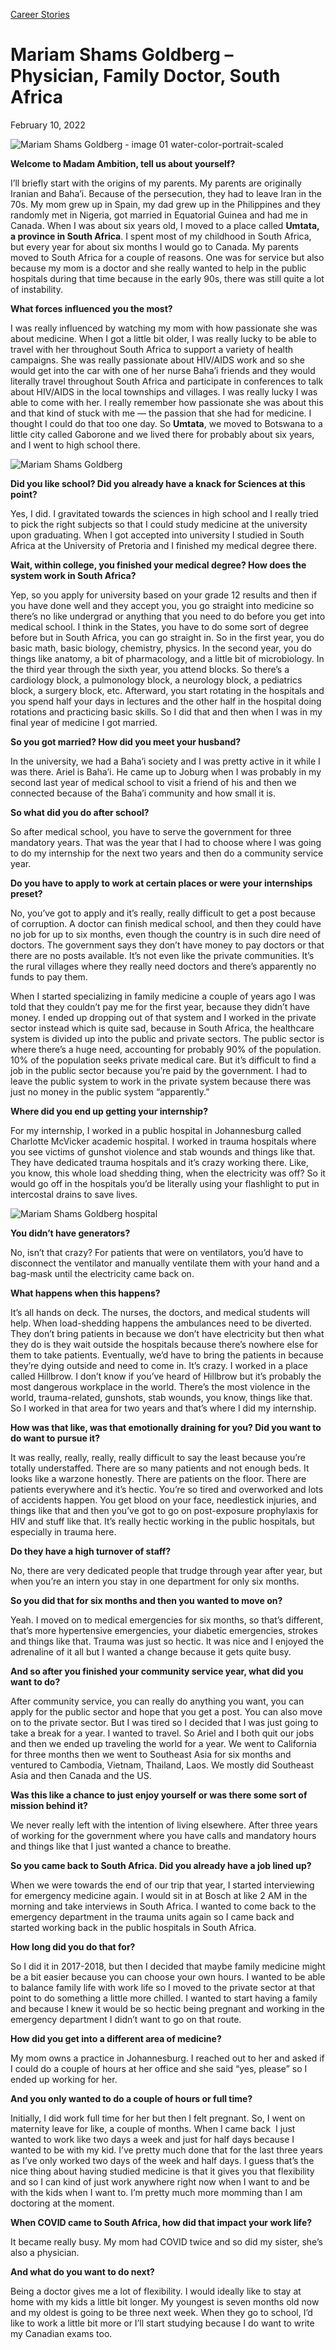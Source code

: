 [//]: # (title: Mariam Shams Goldberg –Physician, Family Doctor, South Africa)

[//]: # (main_image: https://madamambition.com/wp-content/uploads/2022/02/Mariam-Shams-Goldberg-image-01-water-color-portrait-scaled-1.jpg)

[Career Stories](https://madamambition.com/category/career-stories/)

Mariam Shams Goldberg – Physician, Family Doctor, South Africa
==============================================================

February 10, 2022

![](https://madamambition.com/wp-content/uploads/2022/02/Mariam-Shams-Goldberg-image-01-water-color-portrait-scaled-1.jpg "Mariam Shams Goldberg - image 01 water-color-portrait-scaled")

**Welcome to Madam Ambition, tell us about yourself?**

I’ll briefly start with the origins of my parents. My parents are originally Iranian and Baha’i. Because of the persecution, they had to leave Iran in the 70s. My mom grew up in Spain, my dad grew up in the Philippines and they randomly met in Nigeria, got married in Equatorial Guinea and had me in Canada. When I was about six years old, I moved to a place called **Umtata, a province in South Africa**. I spent most of my childhood in South Africa, but every year for about six months I would go to Canada. My parents moved to South Africa for a couple of reasons. One was for service but also because my mom is a doctor and she really wanted to help in the public hospitals during that time because in the early 90s, there was still quite a lot of instability.

**What forces influenced you the most?**

I was really influenced by watching my mom with how passionate she was about medicine. When I got a little bit older, I was really lucky to be able to travel with her throughout South Africa to support a variety of health campaigns. She was really passionate about HIV/AIDS work and so she would get into the car with one of her nurse Baha’i friends and they would literally travel throughout South Africa and participate in conferences to talk about HIV/AIDS in the local townships and villages. I was really lucky I was able to come with her. I really remember how passionate she was about this and that kind of stuck with me –– the passion that she had for medicine. I thought I could do that too one day. So **Umtata**, we moved to Botswana to a little city called Gaborone and we lived there for probably about six years, and I went to high school there.

![](https://madamambition.com/wp-content/uploads/2023/01/Mariam-Shams-Goldberg.png "Mariam Shams Goldberg")

**Did you like school? Did you already have a knack for Sciences at this point?**

Yes, I did. I gravitated towards the sciences in high school and I really tried to pick the right subjects so that I could study medicine at the university upon graduating. When I got accepted into university I studied in South Africa at the University of Pretoria and I finished my medical degree there.

**Wait, within college, you finished your medical degree? How does the system work in South Africa?**

Yep, so you apply for university based on your grade 12 results and then if you have done well and they accept you, you go straight into medicine so there’s no like undergrad or anything that you need to do before you get into medical school. I think in the States, you have to do some sort of degree before but in South Africa, you can go straight in. So in the first year, you do basic math, basic biology, chemistry, physics. In the second year, you do things like anatomy, a bit of pharmacology, and a little bit of microbiology. In the third year through the sixth year, you attend blocks. So there’s a cardiology block, a pulmonology block, a neurology block, a pediatrics block, a surgery block, etc. Afterward, you start rotating in the hospitals and you spend half your days in lectures and the other half in the hospital doing rotations and practicing basic skills. So I did that and then when I was in my final year of medicine I got married.

**So you got married? How did you meet your husband?**

In the university, we had a Baha’i society and I was pretty active in it while I was there. Ariel is Baha’i. He came up to Joburg when I was probably in my second last year of medical school to visit a friend of his and then we connected because of the Baha’i community and how small it is.

**So what did you do after school?**

So after medical school, you have to serve the government for three mandatory years. That was the year that I had to choose where I was going to do my internship for the next two years and then do a community service year.

**Do you have to apply to work at certain places or were your internships preset?**

No, you’ve got to apply and it’s really, really difficult to get a post because of corruption. A doctor can finish medical school, and then they could have no job for up to six months, even though the country is in such dire need of doctors. The government says they don’t have money to pay doctors or that there are no posts available. It’s not even like the private communities. It’s the rural villages where they really need doctors and there’s apparently no funds to pay them.

When I started specializing in family medicine a couple of years ago I was told that they couldn’t pay me for the first year, because they didn’t have money. I ended up dropping out of that system and I worked in the private sector instead which is quite sad, because in South Africa, the healthcare system is divided up into the public and private sectors. The public sector is where there’s a huge need, accounting for probably 90% of the population. 10% of the population seeks private medical care. But it’s difficult to find a job in the public sector because you’re paid by the government. I had to leave the public system to work in the private system because there was just no money in the public system “apparently.”

**Where did you end up getting your internship?**

For my internship, I worked in a public hospital in Johannesburg called Charlotte McVicker academic hospital. I worked in trauma hospitals where you see victims of gunshot violence and stab wounds and things like that. They have dedicated trauma hospitals and it’s crazy working there. Like, you know, this whole load shedding thing, when the electricity was off? So it would go off in the hospitals you’d be literally using your flashlight to put in intercostal drains to save lives.

![](https://madamambition.com/wp-content/uploads/2023/01/Mariam-Shams-Goldberg-hospital.png "Mariam Shams Goldberg hospital")

**You didn’t have generators?**

No, isn’t that crazy? For patients that were on ventilators, you’d have to disconnect the ventilator and manually ventilate them with your hand and a bag-mask until the electricity came back on.

**What happens when this happens?**

It’s all hands on deck. The nurses, the doctors, and medical students will help. When load-shedding happens the ambulances need to be diverted. They don’t bring patients in because we don’t have electricity but then what they do is they wait outside the hospitals because there’s nowhere else for them to take patients. Eventually, we’d have to bring the patients in because they’re dying outside and need to come in. It’s crazy. I worked in a place called Hillbrow. I don’t know if you’ve heard of Hillbrow but it’s probably the most dangerous workplace in the world. There’s the most violence in the world, trauma-related, gunshots, stab wounds, you know, things like that. So I worked in that area for two years and that’s where I did my internship.

**How was that like, was that emotionally draining for you? Did you want to do want to pursue it?**

It was really, really, really, really difficult to say the least because you’re totally understaffed. There are so many patients and not enough beds. It looks like a warzone honestly. There are patients on the floor. There are patients everywhere and it’s hectic. You’re so tired and overworked and lots of accidents happen. You get blood on your face, needlestick injuries, and things like that and then you’ve got to go on post-exposure prophylaxis for HIV and stuff like that. It’s really hectic working in the public hospitals, but especially in trauma here.

**Do they have a high turnover of staff?**

No, there are very dedicated people that trudge through year after year, but when you’re an intern you stay in one department for only six months.

**So you did that for six months and then you wanted to move on?**

Yeah. I moved on to medical emergencies for six months, so that’s different, that’s more hypertensive emergencies, your diabetic emergencies, strokes and things like that. Trauma was just so hectic. It was nice and I enjoyed the adrenaline of it all but I wanted a change because it gets quite busy.

**And so after you finished your community service year, what did you want to do?**

After community service, you can really do anything you want, you can apply for the public sector and hope that you get a post. You can also move on to the private sector. But I was tired so I decided that I was just going to take a break for a year. I wanted to travel. So Ariel and I both quit our jobs and then we ended up traveling the world for a year. We went to California for three months then we went to Southeast Asia for six months and ventured to Cambodia, Vietnam, Thailand, Laos. We mostly did Southeast Asia and then Canada and the US.

**Was this like a chance to just enjoy yourself or was there some sort of mission behind it?**

We never really left with the intention of living elsewhere. After three years of working for the government where you have calls and mandatory hours and things like that I just wanted a chance to breathe.

**So you came back to South Africa. Did you already have a job lined up?**

When we were towards the end of our trip that year, I started interviewing for emergency medicine again. I would sit in at Bosch at like 2 AM in the morning and take interviews in South Africa. I wanted to come back to the emergency department in the trauma units again so I came back and started working back in the public hospitals in South Africa.

**How long did you do that for?**

So I did it in 2017-2018, but then I decided that maybe family medicine might be a bit easier because you can choose your own hours. I wanted to be able to balance family life with work life so I moved to the private sector at that point to do something a little more chilled. I wanted to start having a family and because I knew it would be so hectic being pregnant and working in the emergency department I didn’t want to go on that route.

**How did you get into a different area of medicine?**

My mom owns a practice in Johannesburg. I reached out to her and asked if I could do a couple of hours at her office and she said “yes, please” so I ended up working for her.

**And you only wanted to do a couple of hours or full time?**

Initially, I did work full time for her but then I felt pregnant. So, I went on maternity leave for like, a couple of months. When I came back  I just wanted to work like two days a week and just for half days because I wanted to be with my kid. I’ve pretty much done that for the last three years as I’ve only worked two days of the week and half days. I guess that’s the nice thing about having studied medicine is that it gives you that flexibility and so I can kind of just work anywhere right now when I want to and be with the kids when I want to. I’m pretty much more momming than I am doctoring at the moment.

**When COVID came to South Africa, how did that impact your work life?**

It became really busy. My mom had COVID twice and so did my sister, she’s also a physician.

**And what do you want to do next?**

Being a doctor gives me a lot of flexibility. I would ideally like to stay at home with my kids a little bit longer. My youngest is seven months old now and my oldest is going to be three next week. When they go to school, I’d like to work a little bit more or I’ll start studying because I do want to write my Canadian exams too.